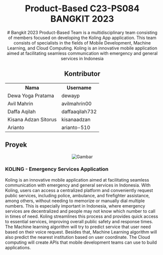 <div align="center">
  <h1>Product-Based C23-PS084 BANGKIT 2023</h1>
</div>
<div align="center">
  #
Bangkit 2023 Product-Based Team is a multidisciplinary team consisting of members focused on developing the Koling App application. This team consists of specialists in the fields of Mobile Development, Machine Learning, and Cloud Computing. Koling is an innovative mobile application aimed at facilitating seamless communication with emergency and general services in Indonesia
</div>


<div align="center"><h2>Kontributor</h2></div> 

<div align="center">
  <table>
    <tr>
      <th style="background-color":#FE4040>Nama</th>
      <th style="background-color":#FE4040>Username</font></th>
    </tr>
    <tr>
      <td>Dewa Yoga Pratama</td>
      <td>dewayp</td>
    </tr>
    <tr>
      <td>Avil Mahrin</td>
      <td>avilmahrin00</td>
    </tr>
    <tr>
      <td>Daffa Aqilah</td>
      <td>daffaaqilah732</td>
    </tr>
    <tr>
      <td>Kisana Adzan Sitorus</td>
      <td>kisanaadzan</td>
    </tr>
    <tr>
      <td>Arianto</td>
      <td>arianto-510</td>
    </tr>
  </table>
</div>


## Proyek
<div align="center" style="border-radius: 50%;">
  <img src="https://github.com/koling-app/.github/assets/112049376/ce75f898-aac0-4d58-8259-54d559e00419" alt="Gambar">
</div>

### KOLING - Emergency Services Application

Koling is an innovative mobile application aimed at facilitating seamless communication with emergency and general services in Indonesia. With Koling, users can access a centralized platform and conveniently request public services, including police, ambulance, and firefighter assistance, among others, without needing to memorize or manually dial multiple numbers. This is especially important in Indonesia, where emergency services are decentralized and people may not know which number to call in times of need. Koling streamlines this process and provides quick access to essential services, improving overall public safety and response times. The Machine learning algorithm will try to predict service that user need based on their voice request. Besides that, Machine Learning algorithm will also predict the nearest institution based on user coordinate. The Cloud computing will create APIs that mobile development teams can use to build applications. 
